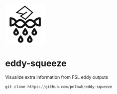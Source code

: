 ![icon](docs/icon_20.png) 

# eddy-squeeze

Visualize extra information from FSL eddy outputs

```py
git clone https://github.com/pnlbwh/eddy-squeeze
```

